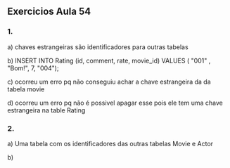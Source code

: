 ## Exercicios Aula 54

### 1.
a) chaves estrangeiras são identificadores para outras tabelas 

b) INSERT INTO Rating (id, comment, rate, movie_id)
VALUES ( "001" , "Bom!", 7, "004");

c) ocorreu um erro pq não conseguiu achar a chave estrangeira da da tabela movie 

d) ocorreu um erro pq não é possivel apagar esse pois ele tem uma chave estrangeira na table Rating

### 2.


a) Uma tabela com os identificadores das outras tabelas Movie e Actor

b) 